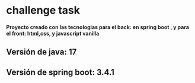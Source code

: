 # challenge task
#### Proyecto creado con las tecnologias para el back: en spring boot , y para el front: html,css, y javascript vanilla

## Versión de java: 17 
## Versión de spring boot: 3.4.1

